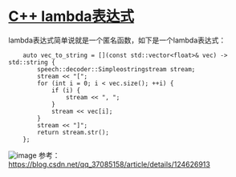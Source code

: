 # [C++ lambda表达式](https://github.com/wjwever/gitblog/issues/33)

lambda表达式简单说就是一个匿名函数，如下是一个lambda表达式：
```
    auto vec_to_string = [](const std::vector<float>& vec) -> std::string {
        speech::decoder::Simpleostringstream stream;
        stream << "[";
        for (int i = 0; i < vec.size(); ++i) {
            if (i) {
                stream << ", ";
            }
            stream << vec[i];
        }
        stream << "]";
        return stream.str();
    };
```
![image](https://github.com/wjwever/gitblog/assets/50772316/ca29917f-5523-4445-bbd6-2b270a56fc65)
参考：https://blog.csdn.net/qq_37085158/article/details/124626913
